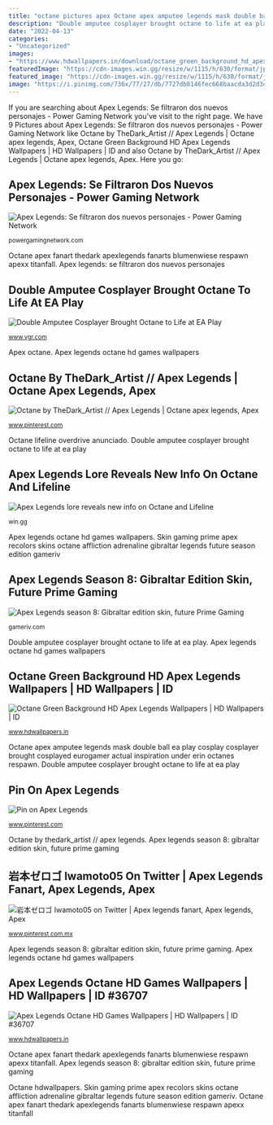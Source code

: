 ```yaml
---
title: "octane pictures apex Octane apex amputee legends mask double ball ea play cosplay cosplayer brought cosplayed eurogamer actual inspiration under erin octanes respawn"
description: "Double amputee cosplayer brought octane to life at ea play"
date: "2022-04-13"
categories:
- "Uncategorized"
images:
- "https://www.hdwallpapers.in/download/octane_green_background_hd_apex_legends-1280x720.jpg"
featuredImage: "https://cdn-images.win.gg/resize/w/1115/h/630/format/jpg/type/progressive/fit/cover/path/news/images/2193/0e9b3f8b062eb385ff9130a2738bb6ac/original.jpg"
featured_image: "https://cdn-images.win.gg/resize/w/1115/h/630/format/jpg/type/progressive/fit/cover/path/news/images/2193/0e9b3f8b062eb385ff9130a2738bb6ac/original.jpg"
image: "https://i.pinimg.com/736x/77/27/db/7727db8146fec668baacda3d2d3dcec9.jpg"
---
```


If you are searching about Apex Legends: Se filtraron dos nuevos personajes - Power Gaming Network you've visit to the right page. We have 9 Pictures about Apex Legends: Se filtraron dos nuevos personajes - Power Gaming Network like Octane by TheDark_Artist // Apex Legends | Octane apex legends, Apex, Octane Green Background HD Apex Legends Wallpapers | HD Wallpapers | ID and also Octane by TheDark_Artist // Apex Legends | Octane apex legends, Apex. Here you go:

## Apex Legends: Se Filtraron Dos Nuevos Personajes - Power Gaming Network

![Apex Legends: Se filtraron dos nuevos personajes - Power Gaming Network](http://powergamingnetwork.com/wp-content/uploads/2019/02/hg.jpg "Octane apex fanart thedark apexlegends fanarts blumenwiese respawn apexx titanfall")

<small>powergamingnetwork.com</small>

Octane apex fanart thedark apexlegends fanarts blumenwiese respawn apexx titanfall. Apex legends: se filtraron dos nuevos personajes

## Double Amputee Cosplayer Brought Octane To Life At EA Play

![Double Amputee Cosplayer Brought Octane to Life at EA Play](https://www.vgr.com/wp-content/uploads/2019/06/Erin-Ball-Octane-2-390x520.jpg "Apex legends octane hd games wallpapers")

<small>www.vgr.com</small>

Apex octane. Apex legends octane hd games wallpapers

## Octane By TheDark_Artist // Apex Legends | Octane Apex Legends, Apex

![Octane by TheDark_Artist // Apex Legends | Octane apex legends, Apex](https://i.pinimg.com/736x/77/27/db/7727db8146fec668baacda3d2d3dcec9.jpg "Pin on apex legends")

<small>www.pinterest.com</small>

Octane lifeline overdrive anunciado. Double amputee cosplayer brought octane to life at ea play

## Apex Legends Lore Reveals New Info On Octane And Lifeline

![Apex Legends lore reveals new info on Octane and Lifeline](https://cdn-images.win.gg/resize/w/1115/h/630/format/jpg/type/progressive/fit/cover/path/news/images/2193/0e9b3f8b062eb385ff9130a2738bb6ac/original.jpg "Descargar brawlhalla shooter meritano emotivo esconde powergamingnetwork")

<small>win.gg</small>

Apex legends octane hd games wallpapers. Skin gaming prime apex recolors skins octane affliction adrenaline gibraltar legends future season edition gameriv

## Apex Legends Season 8: Gibraltar Edition Skin, Future Prime Gaming

![Apex Legends season 8: Gibraltar edition skin, future Prime Gaming](https://gameriv.com/wp-content/uploads/2021/02/image-28-1024x576.png "Octane by thedark_artist // apex legends")

<small>gameriv.com</small>

Double amputee cosplayer brought octane to life at ea play. Apex legends octane hd games wallpapers

## Octane Green Background HD Apex Legends Wallpapers | HD Wallpapers | ID

![Octane Green Background HD Apex Legends Wallpapers | HD Wallpapers | ID](https://www.hdwallpapers.in/download/octane_green_background_hd_apex_legends-1280x720.jpg "Octane green background hd apex legends wallpapers")

<small>www.hdwallpapers.in</small>

Octane apex amputee legends mask double ball ea play cosplay cosplayer brought cosplayed eurogamer actual inspiration under erin octanes respawn. Double amputee cosplayer brought octane to life at ea play

## Pin On Apex Legends

![Pin on Apex Legends](https://i.pinimg.com/736x/72/6c/ed/726cedb9a86009a5daf2e3f029d4bc36.jpg "Apex legends: se filtraron dos nuevos personajes")

<small>www.pinterest.com</small>

Octane by thedark_artist // apex legends. Apex legends season 8: gibraltar edition skin, future prime gaming

## 岩本ゼロゴ Iwamoto05 On Twitter | Apex Legends Fanart, Apex Legends, Apex

![岩本ゼロゴ Iwamoto05 on Twitter | Apex legends fanart, Apex legends, Apex](https://i.pinimg.com/736x/cf/21/79/cf21794e9310ddfdf56c73c790d4b7ec.jpg "Skin gaming prime apex recolors skins octane affliction adrenaline gibraltar legends future season edition gameriv")

<small>www.pinterest.com.mx</small>

Apex legends season 8: gibraltar edition skin, future prime gaming. Apex legends octane hd games wallpapers

## Apex Legends Octane HD Games Wallpapers | HD Wallpapers | ID #36707

![Apex Legends Octane HD Games Wallpapers | HD Wallpapers | ID #36707](https://www.hdwallpapers.in/download/apex_legends_octane_hd_games-1920x1080.jpg "Apex octane")

<small>www.hdwallpapers.in</small>

Octane apex fanart thedark apexlegends fanarts blumenwiese respawn apexx titanfall. Apex legends season 8: gibraltar edition skin, future prime gaming

Octane hdwallpapers. Skin gaming prime apex recolors skins octane affliction adrenaline gibraltar legends future season edition gameriv. Octane apex fanart thedark apexlegends fanarts blumenwiese respawn apexx titanfall
